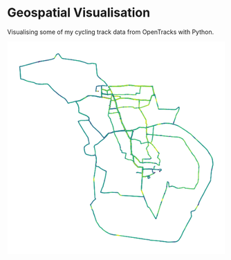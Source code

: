 # Geospatial Visualisation

Visualising some of my cycling track data from OpenTracks with Python.

![](ActivityMap.png)